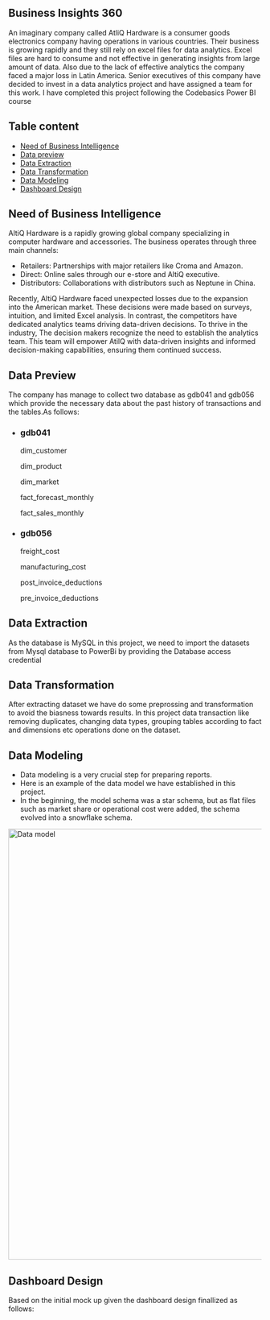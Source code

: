 ## Business Insights 360
An imaginary company called AtliQ Hardware is a consumer goods electronics company having operations in various countries. Their business is growing rapidly and they still rely on excel files for data analytics. Excel files are hard to consume and not effective in generating insights from large amount of data. Also due to the lack of effective analytics the company faced a major loss in Latin America.
Senior executives of this company have decided to invest in a data analytics project and have assigned a team for this work.
I have completed this project following the Codebasics Power BI course 
## Table content
* [Need of Business Intelligence](#Need-of-Business-Intelligence)
* [Data preview](Data-Preview)
* [Data Extraction](Data-Extraction)
* [Data Transformation](Data-Transformation)
* [Data Modeling](Data-Modeling)
* [Dashboard Design](Dashboard-Design)

## Need of Business Intelligence
AltiQ Hardware is a rapidly growing global company specializing in computer hardware and accessories. The business operates through three main channels:
- Retailers: Partnerships with major retailers like Croma and Amazon.
- Direct: Online sales through our e-store and AltiQ executive.
- Distributors: Collaborations with distributors such as Neptune in China.
  
Recently, AltiQ Hardware faced unexpected losses due to the expansion into the American market. These decisions were made based on surveys, intuition, and limited Excel analysis. In contrast, the competitors have dedicated analytics teams driving data-driven decisions.
To thrive in the industry, The decision makers recognize the need to establish the analytics team. This team will empower AtilQ with data-driven insights and informed decision-making capabilities, ensuring them continued success.

## Data Preview
The company has manage to collect two database as gdb041 and gdb056 which provide the necessary data about the past history of transactions and the tables.As follows:
- ### gdb041
 
  dim_customer

  dim_product

  dim_market

  fact_forecast_monthly

  fact_sales_monthly

- ### gdb056
 
  freight_cost

  manufacturing_cost

  post_invoice_deductions

  pre_invoice_deductions

## Data Extraction
As the database is MySQL in this project, we need to import the datasets from Mysql database to PowerBi by providing the Database access credential

## Data Transformation
After extracting dataset we have do some preprossing and transformation to avoid the biasness towards results. In this project data transaction like removing duplicates, changing data types, grouping tables according to fact and dimensions etc operations done on the dataset.

## Data Modeling
- Data modeling is a very crucial step for preparing reports.
- Here is an example of the data model we have established in this project.
- In the beginning, the model schema was a star schema, but as flat files such as market share or operational cost were added, the schema evolved into a snowflake schema.

<img width="856" alt="Data model" src="https://github.com/Sanket0894/Business-Insights-360/assets/131572641/0b18d69b-6840-483e-aaca-393b267774ca">

## Dashboard Design
Based on the initial mock up given the dashboard design finallized as follows:
